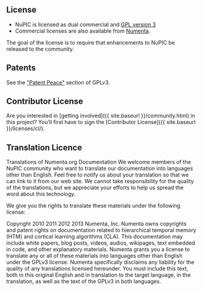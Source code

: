 License
-------

* NuPIC is licensed as dual commercial and [GPL version 3](http://www.gnu.org/licenses/gpl.html)
* Commercial licenses are also available from [Numenta](mailto:help@numenta.org).

The goal of the license is to require that enhancements to NuPIC be released to the community.

Patents
-------

See the ["Patent Peace"](http://www.gnu.org/licenses/gpl.html#section11) section of GPLv3.

Contributor License
----------
Are you interested in [getting involved]({{ site.baseurl }}/community.html) in this project? You'll first have to sign the [Contributor License]({{ site.baseurl }}/licenses/cl/).

Translation Licence
----------
Translations of Numenta.org Documentation
We welcome members of the NuPIC community who want to translate our documentation into languages other than English. Feel free to notify us about your translation so that we can link to it from our web site. We cannot take responsibility for the quality of the translations, but we appreciate your efforts to help us spread the word about this technology.

We give you the rights to translate these materials under the following license:

Copyright 2010 2011 2012 2013 Numenta, Inc.
Numenta owns copyrights and patent rights on documentation related to hierarchical temporal memory (HTM) and cortical learning algorithms (CLA). This documentation may include white papers, blog posts, videos, audios, wikipages, text embedded in code, and other explanatory materials. Numenta grants you a license to translate any or all of these materials into languages other than English under the GPLv3 license. Numenta specifically disclaims any liability for the quality of any translations licensed hereunder. You must include this text, both in this original English and in translation to the target language, in the translation, as well as the text of the GPLv3 in both languages.